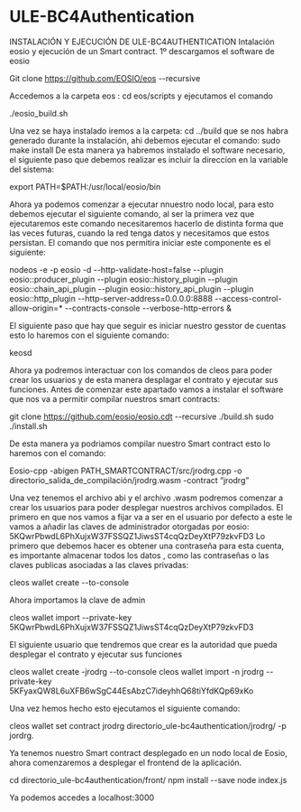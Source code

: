 # ULE-BC4Authentication

INSTALACIÓN Y EJECUCIÓN DE ULE-BC4AUTHENTICATION
Intalación eosio y ejecución de un Smart contract.
1º descargamos el software de eosio

Git clone https://github.com/EOSIO/eos --recursive

Accedemos a la carpeta eos : cd eos/scripts y ejecutamos el comando

./eosio_build.sh

Una vez se haya instalado iremos a la carpeta: cd ../build que se nos habra generado durante la instalación, ahi debemos ejecutar el comando:
sudo make install
De esta manera ya habremos instalado el software necesario, el siguiente paso que debemos realizar es incluir la direccíon en la variable del sistema:

export PATH=$PATH:/usr/local/eosio/bin

Ahora ya podemos comenzar a ejecutar nnuestro nodo local, para esto debemos ejecutar el siguiente comando, al ser la primera vez que ejecutaremos este comando necesitaremos hacerlo de distinta forma que las veces futuras, cuando la red tenga datos y necesitamos que estos persistan.
El comando que nos permitira iniciar este componente es el siguiente:

nodeos -e -p eosio -d  --http-validate-host=false 
--plugin eosio::producer_plugin 
--plugin eosio::history_plugin 
--plugin eosio::chain_api_plugin 
--plugin eosio::history_api_plugin 
--plugin eosio::http_plugin 
--http-server-address=0.0.0.0:8888 
--access-control-allow-origin=* 
--contracts-console 
--verbose-http-errors &

El siguiente paso que hay que seguir es iniciar nuestro gesstor de cuentas esto lo haremos con el siguiente comando:

keosd

Ahora ya podremos interactuar con los comandos de cleos para poder crear los usuarios y de esta manera desplagar el contrato y ejecutar sus funciones.
Antes de comenzar este apartado vamos a instalar el software que nos va a permitir compilar nuestros smart contracts:

git clone https://github.com/eosio/eosio.cdt --recursive
./build.sh
sudo ./install.sh

De esta manera ya podriamos compilar nuestro Smart contract esto lo haremos con el comando:



Eosio-cpp -abigen PATH_SMARTCONTRACT/src/jrodrg.cpp -o directorio_salida_de_compilación/jrodrg.wasm -contract “jrodrg”



Una vez tenemos el archivo abi y el archivo .wasm podremos comenzar a crear los usuarios para poder desplegar nuestros archivos compilados.
El primero en que nos vamos a fijar va a ser en el usuario por defecto a este le vamos a añadir las claves de administrador otorgadas por eosio: 5KQwrPbwdL6PhXujxW37FSSQZ1JiwsST4cqQzDeyXtP79zkvFD3
Lo primero que debemos hacer es obtener una contraseña para esta cuenta, es importante almacenar todos los datos , como las contraseñas o las claves publicas asociadas a las claves privadas:

cleos wallet create --to-console

Ahora importamos la clave de admin

cleos wallet import --private-key 5KQwrPbwdL6PhXujxW37FSSQZ1JiwsST4cqQzDeyXtP79zkvFD3

El siguiente usuario que tendremos que crear es la autoridad que pueda desplegar el contrato y ejecutar sus funciones

cleos wallet create -jrodrg --to-console
cleos wallet import -n jrodrg --private-key 5KFyaxQW8L6uXFB6wSgC44EsAbzC7ideyhhQ68tiYfdKQp69xKo

Una vez hemos hecho esto ejecutamos el siguiente comando:

cleos wallet set contract jrodrg directorio_ule-bc4authentication/jrodrg/ -p jordrg.

Ya tenemos nuestro Smart contract desplegado en un nodo local de Eosio, ahora comenzaremos a desplegar el frontend de la aplicación.

cd directorio_ule-bc4authentication/front/
npm install --save
node index.js

Ya podemos accedes a localhost:3000
